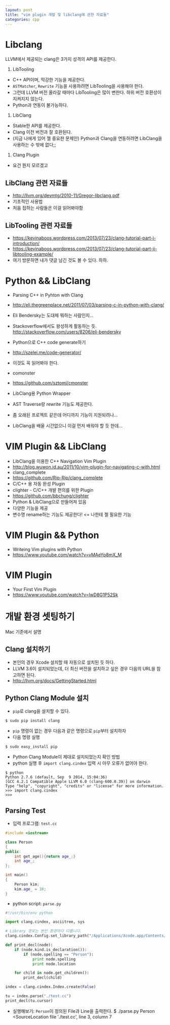 ```yaml
---
layout: post
title: "vim plugin 개발 및 libclang에 관한 자료들"
categories: cpp
---
```


Libclang
========

LLVM에서 제공되는 clang은 3가지 성격의 API를 제공한다.

1. LibTooling
 - C++ API이며, 막강한 기능을 제공한다.
 - `ASTMatcher`, `Rewrite` 기능을 사용하려면 LibTooling을 사용해야 한다.
 - 그런데 LLVM 버전 올라갈 때마다 LibTooling은 많이 변한다. 하위 버전 호환성이 지켜지지 않는다.
 - Python과 연동이 불가능하다.
1. LibClang
 - Stable한 API를 제공한다.
 - Clang 이전 버전과 잘 호환된다.
 - (지금 나에게 있어 젤 중요한 문제인) Python과 Clang을 연동하려면 LibClang을 사용하는 수 밖에 없다;;
1. Clang Plugin
 - 요건 뭔지 모르겠고

LibClang 관련 자료들
-------------------

- http://llvm.org/devmtg/2010-11/Gregor-libclang.pdf
 - 기초적인 사용법
 - 처음 접하는 사람들은 이걸 읽어봐야함

LibTooling 관련 자료들
---------------------

- https://kevinaboos.wordpress.com/2013/07/23/clang-tutorial-part-i-introduction/
- https://kevinaboos.wordpress.com/2013/07/23/clang-tutorial-part-ii-libtooling-example/
 - 여기 방문하면 내가 댓글 남긴 것도 볼 수 있다. 하하.

Python && LibClang
=================

- Parsing C++ in Pyhton with Clang
 - http://eli.thegreenplace.net/2011/07/03/parsing-c-in-python-with-clang/
 - Eli Bendersky는 도대체 뭐하는 사람인지...
 - Stackoverflow에서도 왕성하게 활동하는 듯. http://stackoverflow.com/users/8206/eli-bendersky

- Python으로 C++ code generate하기
 - http://szelei.me/code-generator/
 - 이것도 꼭 읽어봐야 한다.

- comonster
 - https://github.com/sztomi/cmonster
 - LibClang용 Python Wrapper
 - AST Traverse랑 rewrite 기능도 제공한다.
 - 좀 오래된 프로젝트 같은데 어디까지 기능이 지원되려나...
 - LibClang을 배울 시간없으니 이걸 먼저 배워야 할 듯 한데...

VIM Plugin && LibClang
======================

- LibClang을 이용한 C++ Navigation Vim Plugin
 - http://blog.wuwon.id.au/2011/10/vim-plugin-for-navigating-c-with.html
- clang_complete
 - https://github.com/Rip-Rip/clang_complete
 - C/C++ 용 자동 완성 Plugin
- clighter - C/C++ 개발 편의를 위한 Plugin
 - https://github.com/bbchung/clighter
 - Python & LibClang으로 만들어져 있음
 - 다양한 기능을 제공
 - 변수명 rename하는 기능도 제공한다! <= 나한테 젤 필요한 기능

VIM Plugin && Python
====================

- Writeing Vim plugins with Python
 - https://www.youtube.com/watch?v=vMAeYp8mX_M

VIM Plugin
==========

- Your First Vim Plugin
 - https://www.youtube.com/watch?v=lwD8G1P52Sk

개발 환경 셋팅하기
==================

Mac 기준에서 설명

Clang 설치하기
-------------

* 본인의 경우 Xcode 설치할 때 자동으로 설치된 듯 하다.
* LLVM 3.6이 설치되었는데, 더 최신 버전을 설치하고 싶은 경우 다음의 URL을 참고하면 된다.
* http://llvm.org/docs/GettingStarted.html

Python Clang Module 설치
-----------------------

* `pip`로 clang을 설치할 수 있다.

```
$ sudo pip install clang
```

* `pip` 명령이 없는 경우 다음과 같은 명령으로 `pip`부터 설치하자
* 다음 명령 실행

```
$ sudo easy_install pip
```

* Python Clang Module이 제대로 설치되었는지 확인 방법
 * python 실행 후 `import clang.cindex` 입력 시 아무 오류가 없어야 한다.

```
$ python
Python 2.7.6 (default, Sep  9 2014, 15:04:36) 
[GCC 4.2.1 Compatible Apple LLVM 6.0 (clang-600.0.39)] on darwin
Type "help", "copyright", "credits" or "license" for more information.
>>> import clang.cindex
>>> 
```

Parsing Test
------------

* 입력 프로그램: `test.cc`

```cpp
#include <iostream>

class Person
{
public:
    int get_age(){return age_;}
    int age_;
};

int main()
{
    Person kim;
    kim.age_ = 10;
}
```

* python script: `parse.py`

```python
#!/usr/bin/env python

import clang.cindex, asciitree, sys

# Library 경로는 본인 환경마다 다릅니다.
clang.cindex.Config.set_library_path("/Applications/Xcode.app/Contents/Developer/Toolchains/XcodeDefault.xctoolchain/usr/lib")

def print_decl(node):
    if (node.kind.is_declaration()):
        if (node.spelling == "Person"):
            print node.spelling
            print node.location

    for child in node.get_children():
        print_decl(child)

index = clang.cindex.Index.create(False)

tu = index.parse("./test.cc")
print_decl(tu.cursor)
```

* 실행해보기: `Person`이 정의된 File과 Line을 출력한다.
        $ ./parse.py
        Person
        <SourceLocation file './test.cc', line 3, column 7
